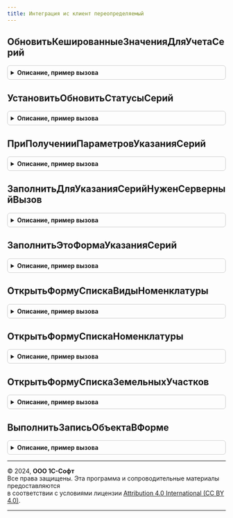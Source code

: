 ```yaml
---
title: Интеграция ис клиент переопределяемый
---
```



## ОбновитьКешированныеЗначенияДляУчетаСерий
<details style="margin: 1em 0; padding: 0.5em; border: 1px solid #ccc; border-radius: 6px;">

<summary style="font-weight: bold; cursor: pointer;">Описание, пример вызова</summary>

```bsl

// Процедура обновляет кеш ключевых реквизитов текущей строки товаров. По ключевым реквизитам осуществляется связь
//  между ТЧ серий и ТЧ товаров.
//
// Параметры:
//
//  Элемент - ТаблицаФормы - таблица, в которой отображается ТЧ с товарами.
//  КэшированныеЗначения - Структура - переменная модуля формы, в которой хранятся кешируемые значения.
//  ПараметрыУказанияСерий - ФормаКлиентскогоПриложения, Структура -
//     управляемая форма содержащая структуру или непосредственно структура параметров указания серий.
//  Копирование - Булево - признак, что кешированная строка скопирована (параметр события ПриНачалеРедактирования).
Процедура ОбновитьКешированныеЗначенияДляУчетаСерий(Элемент, КэшированныеЗначения, ПараметрыУказанияСерий = "", Копирование = Ложь) Экспорт
```

Пример вызова
```bsl
ИнтеграцияИСКлиентПереопределяемый.ОбновитьКешированныеЗначенияДляУчетаСерий(Элемент, КэшированныеЗначения, ПараметрыУказанияСерий, Копирование);
```
</details>

## УстановитьОбновитьСтатусыСерий
<details style="margin: 1em 0; padding: 0.5em; border: 1px solid #ccc; border-radius: 6px;">

<summary style="font-weight: bold; cursor: pointer;">Описание, пример вызова</summary>

```bsl

// Процедура проверяет необходимость обновления статусов указания серий при окончании редактирования строки товаров.
//
// Параметры:
//  Обновить - Булево - (исходящий) - необходимость обновления статусов указания серий;
//  Форма   - ФормаКлиентскогоПриложения - форма-источник вызова;
//  Элемент - ТаблицаФормы	 - таблица формы, отображающая ТЧ товаров;
//  КэшированныеЗначения - Структура   - переменная модуля формы, в которой хранятся кешируемые значения;
//  ПараметрыУказанияСерий - Структура - параметры указания серий, возвращаемые соответствующей процедурой
//                                       модуля менеджера документа;
//  Удаление - Булево - Истина, если проверка вызывается при удалении строки ТЧ.
//
Процедура УстановитьОбновитьСтатусыСерий(Обновить, Форма, Элемент, КэшированныеЗначения, ПараметрыУказанияСерий = "", Удаление) Экспорт
```

Пример вызова
```bsl
ИнтеграцияИСКлиентПереопределяемый.УстановитьОбновитьСтатусыСерий(Обновить, Форма, Элемент, КэшированныеЗначения, ПараметрыУказанияСерий, Удаление) 
```
</details>

## ПриПолученииПараметровУказанияСерий
<details style="margin: 1em 0; padding: 0.5em; border: 1px solid #ccc; border-radius: 6px;">

<summary style="font-weight: bold; cursor: pointer;">Описание, пример вызова</summary>

```bsl

// процедура получает параметры указания серий в форме конфигурации.
//
// Параметры:
//  ПараметрыУказанияСерий - Произвольный               - (исходящий) параметры указания серий формы.
//  Форма                  - ФормаКлиентскогоПриложения - форма, для которой инициировано получение параметров указания серий.
//
Процедура ПриПолученииПараметровУказанияСерий(ПараметрыУказанияСерий, Форма) Экспорт
```

Пример вызова
```bsl
ИнтеграцияИСКлиентПереопределяемый.ПриПолученииПараметровУказанияСерий(ПараметрыУказанияСерий, Форма) 
```
</details>

## ЗаполнитьДляУказанияСерийНуженСерверныйВызов
<details style="margin: 1em 0; padding: 0.5em; border: 1px solid #ccc; border-radius: 6px;">

<summary style="font-weight: bold; cursor: pointer;">Описание, пример вызова</summary>

```bsl

// процедура проверяет необходимость указания серий в строке, если возможно, открывает форму указания,
//  если форма указания не требует контекстного вызова сервера.
//
// Параметры:
//  Нужен                  - Булево              - (исходящий) признак необходимости контекстного вызова сервера;
//  Форма                  - ФормаКлиентскогоПриложения    - форма документа, в которой инициировано указание серий;
//  ПараметрыУказанияСерий - Произвольный        - параметры указания серий строки;
//  Текст                  - Строка              - текст, введенный в поле ввода (параметр событий ОкончаниеВводаТекста
//                                                 и АвтоПодборВводаТекста).
//  ТекущиеДанные          - Структура, ДанныеФормыЭлементКоллекции - данные строки, в которой указывается серия,
//                         - Неопределено        - текущие данные текущего табличного поля;
//  СтандартнаяОбработка   - Булево              - открытие формы выбора серий по умолчанию.
//
Процедура ЗаполнитьДляУказанияСерийНуженСерверныйВызов( Экспорт
```

Пример вызова
```bsl
ИнтеграцияИСКлиентПереопределяемый.ЗаполнитьДляУказанияСерийНуженСерверныйВызов();
```
</details>

## ЗаполнитьЭтоФормаУказанияСерий
<details style="margin: 1em 0; padding: 0.5em; border: 1px solid #ccc; border-radius: 6px;">

<summary style="font-weight: bold; cursor: pointer;">Описание, пример вызова</summary>

```bsl

// Процедура проверяет, что переданная форма является формой указания серий, выставляя результат в первый параметр и
//  нормализуя в этом случае результат выбора в структуру с параметром Значение = выбранная серия.
//
// Параметры:
//  ЭтоФормаУказанияСерий - Булево - (исходящий) Это форма указания серий.
//  Форма - ФормаКлиентскогоПриложения - Проверяемая форма.
//  ВыбранноеЗначение - Произвольный - (входящий/исходящий) результат выбора до/после нормализации, можно модифицировать
//    если это форма указания серии (должна быть структура с ключем Значение = выбранная серия)
Процедура ЗаполнитьЭтоФормаУказанияСерий(ЭтоФормаУказанияСерий, Форма, ВыбранноеЗначение) Экспорт
```

Пример вызова
```bsl
ИнтеграцияИСКлиентПереопределяемый.ЗаполнитьЭтоФормаУказанияСерий(ЭтоФормаУказанияСерий, Форма, ВыбранноеЗначение) 
```
</details>

## ОткрытьФормуСпискаВидыНоменклатуры
<details style="margin: 1em 0; padding: 0.5em; border: 1px solid #ccc; border-radius: 6px;">

<summary style="font-weight: bold; cursor: pointer;">Описание, пример вызова</summary>

```bsl

// Открывает форму списка видов номенклатуры.
//
Процедура ОткрытьФормуСпискаВидыНоменклатуры(ВладелецФормы) Экспорт
```

Пример вызова
```bsl
ИнтеграцияИСКлиентПереопределяемый.ОткрытьФормуСпискаВидыНоменклатуры(ВладелецФормы) 
```
</details>

## ОткрытьФормуСпискаНоменклатуры
<details style="margin: 1em 0; padding: 0.5em; border: 1px solid #ccc; border-radius: 6px;">

<summary style="font-weight: bold; cursor: pointer;">Описание, пример вызова</summary>

```bsl

// Открывает форму списка номенклатуры.
//
Процедура ОткрытьФормуСпискаНоменклатуры(ВладелецФормы) Экспорт
```

Пример вызова
```bsl
ИнтеграцияИСКлиентПереопределяемый.ОткрытьФормуСпискаНоменклатуры(ВладелецФормы) 
```
</details>

## ОткрытьФормуСпискаЗемельныхУчастков
<details style="margin: 1em 0; padding: 0.5em; border: 1px solid #ccc; border-radius: 6px;">

<summary style="font-weight: bold; cursor: pointer;">Описание, пример вызова</summary>

```bsl

// Открывает форму списка земельных участков.
//
Процедура ОткрытьФормуСпискаЗемельныхУчастков(ВладелецФормы) Экспорт
```

Пример вызова
```bsl
ИнтеграцияИСКлиентПереопределяемый.ОткрытьФормуСпискаЗемельныхУчастков(ВладелецФормы) 
```
</details>

## ВыполнитьЗаписьОбъектаВФорме
<details style="margin: 1em 0; padding: 0.5em; border: 1px solid #ccc; border-radius: 6px;">

<summary style="font-weight: bold; cursor: pointer;">Описание, пример вызова</summary>

```bsl

// Обработчик специфических сценариев записи объекта в форме (например, после дополнительных ответов пользователя)
//   При переопределении действия:
//     ** Вызвать обработчик ДействиеПослеЗаписи после окончания записи
//     ** Установить признак СтандартнаяОбработка в значение Ложь
//
// Параметры:
//   Форма                - ФормаКлиентскогоПриложения     - источник события записи
//   Объект               - ДанныеФормыСтруктура - записываемый из формы объект
//   ДействиеПослеЗаписи  - ОписаниеОповещения   - действие которое требуется выполнить после записи объекта из формы
//   СтандартнаяОбработка - Булево               - признак стандартной обработки события (запись без блокирующих вызовов)
//
Процедура ВыполнитьЗаписьОбъектаВФорме(Форма, Объект, ДействиеПослеЗаписи, СтандартнаяОбработка) Экспорт
```

Пример вызова
```bsl
ИнтеграцияИСКлиентПереопределяемый.ВыполнитьЗаписьОбъектаВФорме(Форма, Объект, ДействиеПослеЗаписи, СтандартнаяОбработка) 
```
</details>

---

© 2024, **ООО 1С-Софт**  
Все права защищены. Эта программа и сопроводительные материалы предоставляются  
в соответствии с условиями лицензии [Attribution 4.0 International (CC BY 4.0)](https://creativecommons.org/licenses/by/4.0/legalcode).

---

